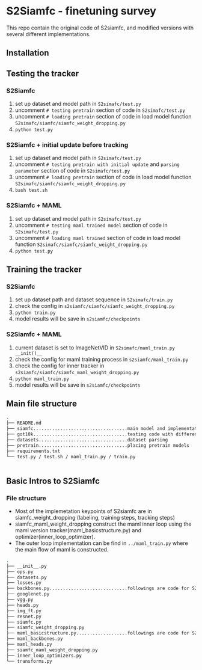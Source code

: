 # S2Siamfc - finetuning survey
This repo contain the original code of S2siamfc, and modified versions with several different implementations.
## Installation

## Testing the tracker
### S2Siamfc
1. set up dataset and model path in ```S2simafc/test.py```
2. uncomment ```# testing pretrain``` section of code in ```S2simafc/test.py```
3. uncomment ```# loading pretrain``` section of code in load model function ```S2simafc/siamfc/siamfc_weight_dropping.py```
4. ```python test.py```

### S2Siamfc + initial update before tracking
1. set up dataset and model path in ```S2simafc/test.py```
2. uncomment ```# testing pretrain with initial update``` and ```parsing parameter``` section of code in ```S2simafc/test.py```
3. uncomment ```# loading pretrain``` section of code in load model function ```S2simafc/siamfc/siamfc_weight_dropping.py```
4. ```bash test.sh```

### S2Siamfc +  MAML
1. set up dataset and model path in ```S2simafc/test.py```
2. uncomment ```# testing maml trained model``` section of code in ```S2simafc/test.py```
3. uncomment ```# loading maml trained``` section of code in load model function ```S2simafc/siamfc/siamfc_weight_dropping.py```
4. ```python test.py```


## Training the tracker
### S2Siamfc
1. set up dataset path and dataset sequence in ```S2simafc/train.py```
2. check the config in ```s2siamfc/siamfc/siamfc_weight_dropping.py```
3. ```python train.py```
4. model results will be save in ```s2siamfc/checkpoints```

### S2Siamfc + MAML
1. current dataset is set to ImageNetVID in ```S2simafc/maml_train.py   __init()__```
2. check the config for maml training process in ```s2siamfc/maml_train.py```
3. check the config for inner tracker in ```s2siamfc/siamfc/siamfc_maml_weight_dropping.py```
4. ```python maml_train.py```
5. model results will be save in ```s2siamfc/checkpoints```


## Main file structure
```bash
.
├── README.md
├── siamfc...................................main model and implementation
├── got10k...................................testing code with different datasets
├── datasets.................................dataset parsing
├── pretrain.................................placing pretrain models
├── requirements.txt
└── test.py / test.sh / maml_train.py / train.py
 
```
## Basic Intros to S2Siamfc
### File structure
* Most of the implemetation keypoints  of S2siamfc are in siamfc_weight_dropping (labeling, training steps, tracking steps)
* siamfc_maml_weight_dropping construct the maml inner loop using the maml version tracker(maml_basicstructure.py) and optimizer(inner_loop_optimizer).<br>
* The outer loop implementation can be find in ```../maml_train.py``` where the main flow of maml is constructed.

```bash
.
├── __init__.py
├── ops.py
├── datasets.py
├── losses.py
├── backbones.py.............................followings are code for S2siamfc implementation
├── googlenet.py
├── vgg.py
├── heads.py
├── img_ft.py
├── resnet.py
├── siamfc.py
├── siamfc_weight_dropping.py
├── maml_basicstructure.py...................followings are code for S2siamfc + MAML++ implementation 
├── maml_backbones.py 
├── maml_heads.py
├── siamfc_maml_weight_dropping.py
├── inner_loop_optimizers.py
└── transforms.py
```
